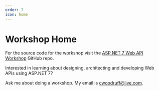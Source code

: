 ```yaml
---
order: 7
icon: home
---
```

# Workshop Home

For the source code for the workshop visit the [ASP.NET 7 Web API Workshop](https://github.com/cwoodruff/aspnet-7-web-api-workshop ) GitHub repo.

Interested in learning about designing, architecting and developing Web APIs using ASP.NET 7?

Ask me about doing a workshop. My email is [cwoodruff@live.com](mailto:cwoodruff@live.com).
